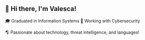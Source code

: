 ## 🌸 Hi there, I'm Valesca!

🎓 Graduated in Information Systems 
💼 Working with Cybersecurity   

🌎 Passionate about technology, threat intelligence, and languages! 


